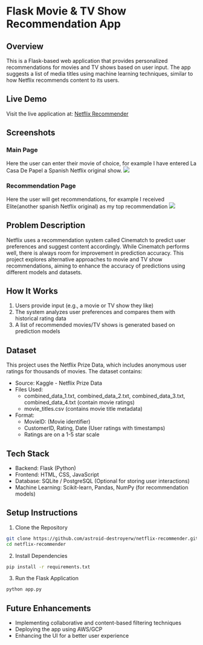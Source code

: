 # Flask Movie & TV Show Recommendation App

## Overview

This is a Flask-based web application that provides personalized recommendations for movies and TV shows based on user input. The app suggests a list of media titles using machine learning techniques, similar to how Netflix recommends content to its users.

## Live Demo
Visit the live application at: [Netflix Recommender](https://netflix-recommender.onrender.com)

## Screenshots
### Main Page
Here the user can enter their movie of choice, for example I have entered La Casa De Papel a Spanish Netflix original show.
![](Screenshots/screenshot1.PNG)

### Recommendation Page
Here the user will get recommendations, for example I received Elite(another spanish Netflix original) as my top recommendation
![](Screenshots/screenshot2.PNG)

## Problem Description

Netflix uses a recommendation system called Cinematch to predict user preferences and suggest content accordingly. While Cinematch performs well, there is always room for improvement in prediction accuracy. This project explores alternative approaches to movie and TV show recommendations, aiming to enhance the accuracy of predictions using different models and datasets.

## How It Works

1. Users provide input (e.g., a movie or TV show they like)
2. The system analyzes user preferences and compares them with historical rating data
3. A list of recommended movies/TV shows is generated based on prediction models

## Dataset

This project uses the Netflix Prize Data, which includes anonymous user ratings for thousands of movies. The dataset contains:

- Source: Kaggle - Netflix Prize Data
- Files Used:
  - combined_data_1.txt, combined_data_2.txt, combined_data_3.txt, combined_data_4.txt (contain movie ratings)
  - movie_titles.csv (contains movie title metadata)
- Format:
  - MovieID: (Movie identifier)
  - CustomerID, Rating, Date (User ratings with timestamps)
  - Ratings are on a 1-5 star scale

## Tech Stack

- Backend: Flask (Python)
- Frontend: HTML, CSS, JavaScript
- Database: SQLite / PostgreSQL (Optional for storing user interactions)
- Machine Learning: Scikit-learn, Pandas, NumPy (for recommendation models)

## Setup Instructions

1. Clone the Repository
```bash
git clone https://github.com/astroid-destroyerw/netflix-recommender.git
cd netflix-recommender
```

2. Install Dependencies
```bash
pip install -r requirements.txt
```

3. Run the Flask Application
```bash
python app.py
```

## Future Enhancements

- Implementing collaborative and content-based filtering techniques
- Deploying the app using AWS/GCP
- Enhancing the UI for a better user experience
